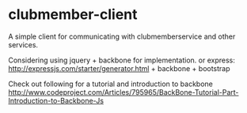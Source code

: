 clubmember-client
================

A simple client for communicating with clubmemberservice and other services.

Considering using jquery + backbone for implementation.
or express: http://expressjs.com/starter/generator.html + backbone + bootstrap

Check out following for a tutorial and introduction to backbone
http://www.codeproject.com/Articles/795965/BackBone-Tutorial-Part-Introduction-to-Backbone-Js
